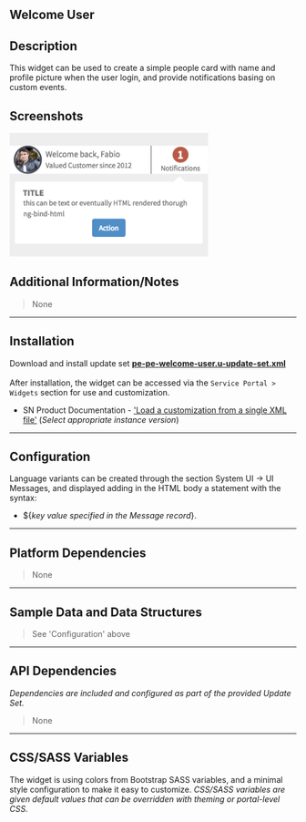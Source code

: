 ## Welcome User

## Description

This widget can be used to create a simple people card with name and profile picture when the user login, and provide notifications basing on custom events.

## Screenshots
![alt text](../../images/pe-welcome-user.png "Welcome User")

## Additional Information/Notes
> None
---
## Installation
Download and install update set **[pe-pe-welcome-user.u-update-set.xml](pe-pe-welcome-user.u-update-set.xml)** <br/><br/>
After installation, the widget can be accessed via the `Service Portal > Widgets` section for use and customization.<br/>
* SN Product Documentation - ['Load a customization from a single XML file'](https://docs.servicenow.com/search?q=Load+a+customization+from+a+single+XML+file)   (<i>Select appropriate instance version</i>)
---
## Configuration
Language variants can be created through the section System UI -> UI Messages, and displayed adding in the HTML body a statement with the syntax:<br/>
* ${<i>key value specified in the Message record</i>}.
---
## Platform Dependencies
> None
---
## Sample Data and Data Structures
> See 'Configuration' above
---
## API Dependencies
<i>Dependencies are included and configured as part of the provided Update Set.</i>
> None
---
## CSS/SASS Variables
The widget is using colors from Bootstrap SASS variables, and a minimal style configuration to make it easy to customize.
_CSS/SASS variables are given default values that can be overridden with theming or portal-level CSS._
